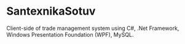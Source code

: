 # SantexnikaSotuv
Client-side of trade management system using C#, .Net Framework, Windows Presentation Foundation (WPF), MySQL.

